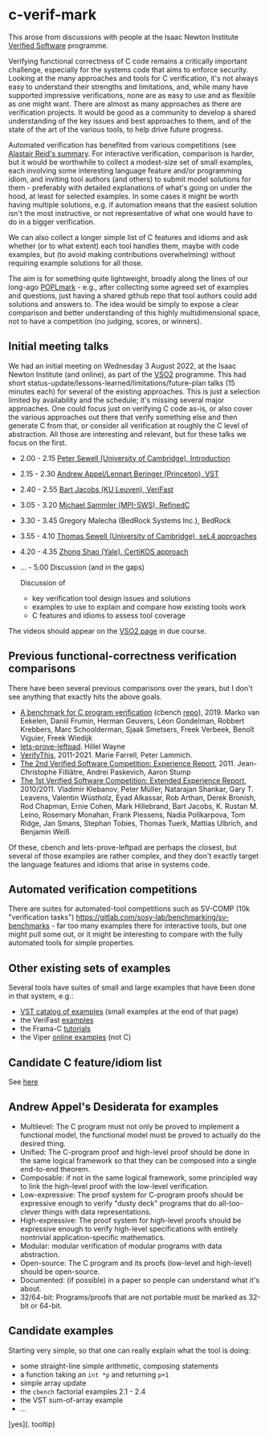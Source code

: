 # c-verif-mark

This arose from discussions with people at the Isaac Newton Institute [Verified Software](https://www.newton.ac.uk/event/vso2/) programme.


Verifying functional correctness of C code remains a critically important challenge, especially for the systems code that aims to enforce security. 
Looking at the many approaches and tools for C verification, it's not always easy to understand their strengths and limitations, and, while many have supported impressive verifications, none are as easy to use and as flexible as one might want.   There are almost as many approaches as there are verification projects.  It would be good as a community to develop a shared understanding of the key issues and best approaches to them, and of the state of the art of the various tools, to help drive future progress. 

Automated verification has benefited from various competitions (see [Alastair Reid's summary](https://alastairreid.github.io/verification-competitions/).  For interactive verification, comparison is harder, but it would be worthwhile to collect a modest-size set of small examples, each involving some interesting language feature and/or programming idiom, and inviting tool authors (and others) to submit model solutions for them - preferably with detailed explanations of what's going on under the hood, at least for selected examples.  In some cases it might be worth having multiple solutions, e.g. if automation means that the easiest solution isn't the most instructive, or not representative of what one would have to do in a bigger verification.

We can also collect a longer simple list of C features and idioms and ask whether (or to what extent) each tool handles them, maybe with code examples, but (to avoid making contributions overwhelming) without requiring example solutions for all those.

The aim is for something quite lightweight, broadly along the lines of our long-ago [POPLmark](https://www.seas.upenn.edu/~plclub/poplmark/) - e.g., after collecting some agreed set of examples and questions, just having a shared github repo that tool authors could add solutions and answers to.  The idea would be simply to expose a clear comparison and better understanding of this highly multidimensional space, not to have a competition (no judging, scores, or winners).



## Initial meeting talks

We had an initial meeting on Wednesday 3 August 2022, at the Isaac Newton Institute (and online), as part of the [VSO2](https://www.newton.ac.uk/event/vso2/) programme.  This had 
short status-update/lessons-learned/limitations/future-plan talks (15 minutes each) for several of the existing approaches.  This is just a selection limited by availability and the schedule; it's missing several major approaches. One could focus just on verifying C code as-is, or also cover the various approaches out there that verify something else and then generate C from that, or consider all verification at roughly the C level of abstraction.  All those are interesting and relevant, but for these talks we focus on the first.

- 2.00 - 2.15 [Peter Sewell (University of Cambridge), Introduction](notes/notes02-2022-08-03-INI-all-slides/Peter_Sewell_Intro.pdf)
- 2.15 - 2.30 [Andrew Appel/Lennart Beringer (Princeton), VST](notes/notes02-2022-08-03-INI-all-slides/Andrew_Appel_VST.pdf)
- 2.40 - 2.55 [Bart Jacobs (KU Leuven), VeriFast](notes/notes02-2022-08-03-INI-all-slides/Bart_Jacobs_VeriFast.pptx)
- 3.05 - 3.20 [Michael Sammler (MPI-SWS), RefinedC](notes/notes02-2022-08-03-INI-all-slides/Michael_Sammler_RefinedC.pdf)
- 3.30 - 3.45 Gregory Malecha (BedRock Systems Inc.), BedRock
- 3.55 - 4.10 [Thomas Sewell (University of Cambridge), seL4 approaches](notes/notes02-2022-08-03-INI-all-slides/Thomas_Sewell_seL4.pdf)
- 4.20 - 4.35 [Zhong Shao (Yale), CertiKOS approach](notes/notes02-2022-08-03-INI-all-slides/Zhong_Shao_CertiKOS.pdf)
- ...  - 5.00 Discussion (and in the gaps)

    Discussion of 

    - key verification tool design issues and solutions
    - examples to use to explain and compare how existing tools work
    - C features and idioms to assess tool coverage


The videos should appear on the [VSO2 page](https://www.newton.ac.uk/event/vso2/) in due course.



## Previous functional-correctness verification comparisons 

There have been several previous comparisons over the years, but I don't see anything that exactly hits the above goals.

- [A benchmark for C program verification](https://www.cs.ru.nl/~freek/cbench/cbench.pdf)  (cbench [repo](https://github.com/cverified/cbench/)), 2019. Marko van Eekelen, Daniil Frumin, Herman Geuvers, Léon Gondelman, Robbert Krebbers, Marc Schoolderman, Sjaak Smetsers, Freek Verbeek, Benoı̂t Viguier, Freek Wiedijk
- [lets-prove-leftpad](https://github.com/hwayne/lets-prove-leftpad). Hillel Wayne
- [VerifyThis](https://www.pm.inf.ethz.ch/research/verifythis.html), 2011-2021. Marie Farrell, Peter Lammich. 
- [The 2nd Verified Software Competition: Experience Report](https://hal.inria.fr/hal-00798777/document), 2011. Jean-Christophe Filliâtre, Andrei Paskevich, Aaron Stump
- [The 1st Verified Software Competition: Extended Experience Report](https://www.microsoft.com/en-us/research/wp-content/uploads/2016/12/krml214.pdf), 2010/2011.  Vladimir Klebanov, Peter Müller, Natarajan Shankar, Gary T. Leavens, Valentin Wüstholz, Eyad Alkassar, Rob Arthan, Derek Bronish, Rod Chapman, Ernie Cohen, Mark Hillebrand, Bart Jacobs, K. Rustan M. Leino, Rosemary Monahan, Frank Piessens, Nadia Polikarpova, Tom Ridge, Jan Smans, Stephan Tobies, Thomas Tuerk, Mattias Ulbrich, and Benjamin Weiß

Of these, cbench and lets-prove-leftpad are perhaps the closest, but several of those examples are rather complex, and they don't exactly target the language features and idioms that arise in systems code.


## Automated verification competitions

There are suites for automated-tool competitions such as SV-COMP (10k "verification tasks")  https://gitlab.com/sosy-lab/benchmarking/sv-benchmarks - far too many examples there for interactive tools, but one might pull some out, or it might be interesting to compare with the fully automated tools for simple properties.

## Other existing sets of examples

Several tools have suites of small and large examples that have been done in that system, e.g.:

- [VST catalog of examples](https://github.com/PrincetonUniversity/VST/blob/master/doc/catalog-of-examples.md) (small examples at the end of that page)
- the VeriFast [examples](https://github.com/verifast/verifast/tree/master/examples)
- the Frama-C [tutorials](https://frama-c.com/html/tutorials.html)
- the Viper [online examples](http://viper.ethz.ch/examples/binary-search-array.html)   (not C)




##  Candidate C feature/idiom list

See [here](notes/notes03-C-features-and-idioms.md)

 

## Andrew Appel's Desiderata for examples
- Multilevel: The C program must not only be proved to implement a functional model, the functional model must be proved to actually do the desired thing.
- Unified: The C-program proof and high-level proof should be done in the same logical framework so that they can be composed into a single end-to-end theorem.
- Composable: if not in the same logical framework, some principled way to link the high-level proof with the low-level verification.
- Low-expressive: The proof system for C-program proofs should be expressive enough to verify "dusty deck" programs that do all-too-clever things with data representations.
- High-expressive: The proof system for high-level proofs should be expressive enough to verify high-level specifications with entirely nontrivial application-specific mathematics.
- Modular: modular verification of modular programs with data abstraction.
- Open-source: The C program and its proofs (low-level and high-level) should be open-source.
- Documented: (if possible) in a paper so people can understand what it's about.
- 32/64-bit: Programs/proofs that are not portable must be marked as 32-bit or 64-bit.


## Candidate examples

Starting very simple, so that one can really explain what the tool is doing:

- some straight-line simple arithmetic, composing statements
- a function taking an `int *p` and returning `p+1`
- simple array update
- the `cbench` factorial examples 2.1 - 2.4
- the VST sum-of-array example
- ...

[yes](. tooltip)





